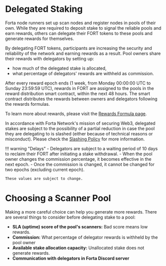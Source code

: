 # Delegated Staking

Forta node runners set up scan nodes and register nodes in pools of their own. While they are required to deposit stake to signal the reliable pools and earn rewards, others can delegate their FORT tokens to these pools and generate rewards for themselves.

By delegating FORT tokens, participants are increasing the security and reliability of the network and earning rewards as a result. Pool owners share their rewards with delegators by setting up:

- how much of the delegated stake is allocated,
- what percentage of delegators' rewards are withheld as commission.

After every reward epoch ends (1 week, from Monday 00:00:00 UTC to Sunday 23:59:59 UTC), rewards in FORT are assigned to the pools in the reward distribution smart contract, within the next 48 hours. The smart contract distributes the rewards between owners and delegators following the rewards formulas.

To learn more about rewards, please visit the [Rewards Formula page](delegated-staking-rewards.md).

In accordance with Forta Network's mission of securing Web3, delegated stakes are subject to the possibility of a partial reduction in case the pool they are delegating to is slashed (either because of technical reasons or misconduct). Please check the [Slashing Policy](slashing-policy.md) for more information.

!!! warning "Delays"
    - Delegators are subject to a waiting period of 10 days to reclaim their FORT after initiating a stake withdrawal.
    - When the pool owner changes the commission percentage, it becomes effective in the next epoch.
    - Once the commission is changed, it cannot be changed for two epochs (excluding current epoch).

	These values are subject to change.

# Choosing a Scanner Pool

Making a more careful choice can help you generate more rewards. There are several things to consider before delegating stake to a pool:

- **SLA (uptime) score of the pool's scanners:** Bad score means low rewards.
- **Commission:** What percentage of delegator rewards is withheld by the pool owner
- **Available stake allocation capacity:** Unallocated stake does not generate rewards.
- **Communication with delegators in Forta Discord server**
